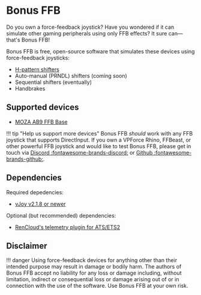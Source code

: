 # Bonus FFB

Do you own a force-feedback joystick? Have you wondered if it can simulate other gaming peripherals using only FFB effects? It sure can&mdash;that's Bonus FFB!

Bonus FFB is free, open-source software that simulates these devices using force-feedback joysticks:

* [H-pattern shifters](hshifter.md)
* Auto-manual (PRNDL) shifters (coming soon)
* Sequential shifters (eventually)
* Handbrakes

## Supported devices

* [MOZA AB9 FFB Base](device-settings/#moza-ab9)

!!! tip "Help us support more devices"
    Bonus FFB *should* work with any FFB joystick that supports DirectInput. If you own a VPForce Rhino, FFBeast, or other powerful FFB joystick and would like to test Bonus FFB, please get in touch via [Discord :fontawesome-brands-discord:](https://discord.com/users/447499151337324574) or [Github :fontawesome-brands-github:](https://github.com/kgmonteith/Bonus-FFB/issues).

## Dependencies

Required depedencies:

* [vJoy v2.1.8 or newer](https://github.com/jshafer817/vJoy/releases/tag/v2.1.9.1)

Optional (but recommended) dependencies:

* [RenCloud's telemetry plugin for ATS/ETS2](https://github.com/RenCloud/scs-sdk-plugin)

## Disclaimer

!!! danger
    Using force-feedback devices for anything other than their intended purpose may result in damage or bodily harm. The authors of Bonus FFB accept no liability for any loss or damage including, without limitation, indirect or consequential loss or damage arising out of or in connection with the use of the software. Use Bonus FFB at your own risk.